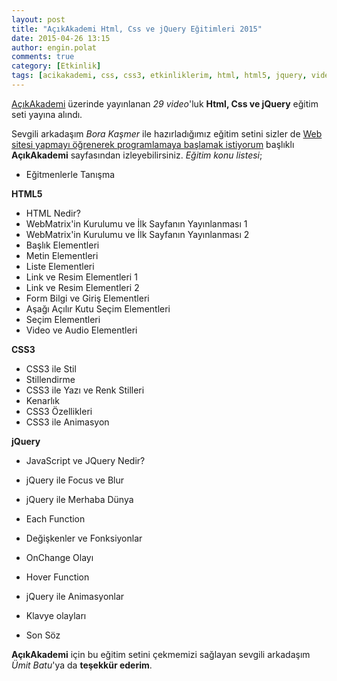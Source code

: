 ```yaml
---
layout: post
title: "AçıkAkademi Html, Css ve jQuery Eğitimleri 2015"
date: 2015-04-26 13:15
author: engin.polat
comments: true
category: [Etkinlik]
tags: [acikakademi, css, css3, etkinliklerim, html, html5, jquery, video, webmatrix]
---
```

<a href="http://www.acikakademi.com" target="_blank" rel="noopener">AçıkAkademi</a> üzerinde yayınlanan *29 video*'luk **Html, Css ve jQuery** eğitim seti yayına alındı.

Sevgili arkadaşım *Bora Kaşmer* ile hazırladığımız eğitim setini sizler de <a href="https://www.acikakademi.com/portal/egitimler/html-css-js.aspx" target="_blank" rel="noopener">Web sitesi yapmayı öğrenerek programlamaya başlamak istiyorum</a> başlıklı **AçıkAkademi** sayfasından izleyebilirsiniz. *Eğitim konu listesi*;



*   Eğitmenlerle Tanışma

**HTML5**


*   HTML Nedir?
*   WebMatrix'in Kurulumu ve İlk Sayfanın Yayınlanması 1
*   WebMatrix'in Kurulumu ve İlk Sayfanın Yayınlanması 2
*   Başlık Elementleri
*   Metin Elementleri
*   Liste Elementleri
*   Link ve Resim Elementleri 1
*   Link ve Resim Elementleri 2
*   Form Bilgi ve Giriş Elementleri
*   Aşağı Açılır Kutu Seçim Elementleri
*   Seçim Elementleri
*   Video ve Audio Elementleri

**CSS3**


*   CSS3 ile Stil
*   Stillendirme
*   CSS3 ile Yazı ve Renk Stilleri
*   Kenarlık
*   CSS3 Özellikleri
*   CSS3 ile Animasyon

**jQuery**


*   JavaScript ve JQuery Nedir?
*   jQuery ile Focus ve Blur
*   jQuery ile Merhaba Dünya
*   Each Function
*   Değişkenler ve Fonksiyonlar
*   OnChange Olayı
*   Hover Function
*   jQuery ile Animasyonlar
*   Klavye olayları



*   Son Söz

**AçıkAkademi** için bu eğitim setini çekmemizi sağlayan sevgili arkadaşım *Ümit Batu*'ya da **teşekkür ederim**.

